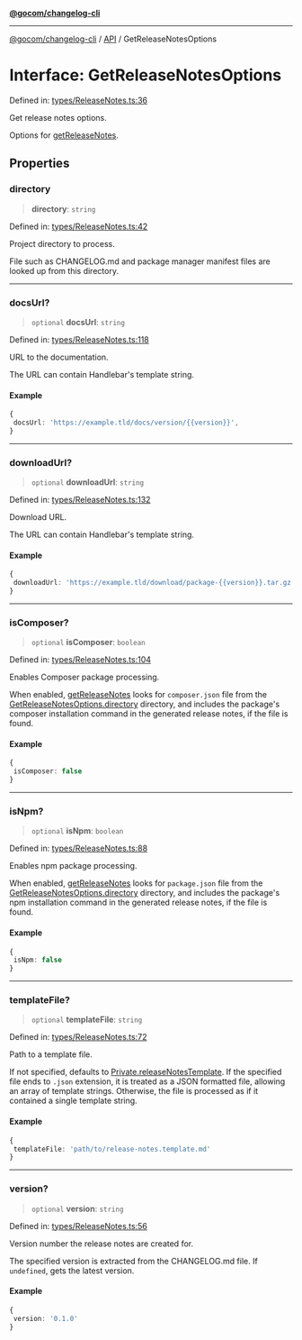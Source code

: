 [**@gocom/changelog-cli**](../README.md)

***

[@gocom/changelog-cli](../README.md) / [API](../Public/API.md) / GetReleaseNotesOptions

# Interface: GetReleaseNotesOptions

Defined in: [types/ReleaseNotes.ts:36](https://github.com/gocom/changelog-cli/blob/05d5506a9c7659930eb07ecca802c0527f08d7d1/src/types/ReleaseNotes.ts#L36)

Get release notes options.

Options for [getReleaseNotes](../API/API.getReleaseNotes.md).

## Properties

### directory

> **directory**: `string`

Defined in: [types/ReleaseNotes.ts:42](https://github.com/gocom/changelog-cli/blob/05d5506a9c7659930eb07ecca802c0527f08d7d1/src/types/ReleaseNotes.ts#L42)

Project directory to process.

File such as CHANGELOG.md and package manager manifest files are looked up from this directory.

***

### docsUrl?

> `optional` **docsUrl**: `string`

Defined in: [types/ReleaseNotes.ts:118](https://github.com/gocom/changelog-cli/blob/05d5506a9c7659930eb07ecca802c0527f08d7d1/src/types/ReleaseNotes.ts#L118)

URL to the documentation.

The URL can contain Handlebar's template string.

#### Example

```ts
{
 docsUrl: 'https://example.tld/docs/version/{{version}}',
}
```

***

### downloadUrl?

> `optional` **downloadUrl**: `string`

Defined in: [types/ReleaseNotes.ts:132](https://github.com/gocom/changelog-cli/blob/05d5506a9c7659930eb07ecca802c0527f08d7d1/src/types/ReleaseNotes.ts#L132)

Download URL.

The URL can contain Handlebar's template string.

#### Example

```ts
{
 downloadUrl: 'https://example.tld/download/package-{{version}}.tar.gz',
}
```

***

### isComposer?

> `optional` **isComposer**: `boolean`

Defined in: [types/ReleaseNotes.ts:104](https://github.com/gocom/changelog-cli/blob/05d5506a9c7659930eb07ecca802c0527f08d7d1/src/types/ReleaseNotes.ts#L104)

Enables Composer package processing.

When enabled, [getReleaseNotes](../API/API.getReleaseNotes.md) looks for `composer.json` file from the
[GetReleaseNotesOptions.directory](#directory) directory, and includes the package's composer installation
command in the generated release notes, if the file is found.

#### Example

```ts
{
 isComposer: false
}
```

***

### isNpm?

> `optional` **isNpm**: `boolean`

Defined in: [types/ReleaseNotes.ts:88](https://github.com/gocom/changelog-cli/blob/05d5506a9c7659930eb07ecca802c0527f08d7d1/src/types/ReleaseNotes.ts#L88)

Enables npm package processing.

When enabled, [getReleaseNotes](../API/API.getReleaseNotes.md) looks for `package.json` file from the
[GetReleaseNotesOptions.directory](#directory) directory, and includes the package's npm installation
command in the generated release notes, if the file is found.

#### Example

```ts
{
 isNpm: false
}
```

***

### templateFile?

> `optional` **templateFile**: `string`

Defined in: [types/ReleaseNotes.ts:72](https://github.com/gocom/changelog-cli/blob/05d5506a9c7659930eb07ecca802c0527f08d7d1/src/types/ReleaseNotes.ts#L72)

Path to a template file.

If not specified, defaults to [Private.releaseNotesTemplate](../API/Private.releaseNotesTemplate.md). If the specified file ends to `.json`
extension, it is treated as a JSON formatted file, allowing an array of template strings. Otherwise, the file
is processed as if it contained a single template string.

#### Example

```ts
{
 templateFile: 'path/to/release-notes.template.md'
}
```

***

### version?

> `optional` **version**: `string`

Defined in: [types/ReleaseNotes.ts:56](https://github.com/gocom/changelog-cli/blob/05d5506a9c7659930eb07ecca802c0527f08d7d1/src/types/ReleaseNotes.ts#L56)

Version number the release notes are created for.

The specified version is extracted from the CHANGELOG.md file. If `undefined`, gets the latest version.

#### Example

```ts
{
 version: '0.1.0'
}
```
